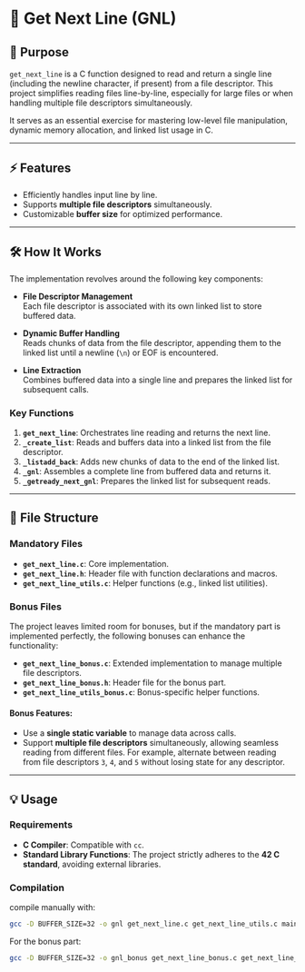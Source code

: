 # 📄 Get Next Line (GNL)

## 📝 Purpose
`get_next_line` is a C function designed to read and return a single line (including the newline character, if present) from a file descriptor. This project simplifies reading files line-by-line, especially for large files or when handling multiple file descriptors simultaneously.  

It serves as an essential exercise for mastering low-level file manipulation, dynamic memory allocation, and linked list usage in C.  

---

## ⚡ Features
- Efficiently handles input line by line.
- Supports **multiple file descriptors** simultaneously.
- Customizable **buffer size** for optimized performance.

---

## 🛠️ How It Works
The implementation revolves around the following key components:

- **File Descriptor Management**  
  Each file descriptor is associated with its own linked list to store buffered data.

- **Dynamic Buffer Handling**  
  Reads chunks of data from the file descriptor, appending them to the linked list until a newline (`\n`) or EOF is encountered.

- **Line Extraction**  
  Combines buffered data into a single line and prepares the linked list for subsequent calls.  

### Key Functions
1. **`get_next_line`**: Orchestrates line reading and returns the next line.
2. **`_create_list`**: Reads and buffers data into a linked list from the file descriptor.
3. **`_listadd_back`**: Adds new chunks of data to the end of the linked list.
4. **`_gnl`**: Assembles a complete line from buffered data and returns it.
5. **`_getready_next_gnl`**: Prepares the linked list for subsequent reads.

---

## 📂 File Structure

### Mandatory Files
- **`get_next_line.c`**: Core implementation.  
- **`get_next_line.h`**: Header file with function declarations and macros.  
- **`get_next_line_utils.c`**: Helper functions (e.g., linked list utilities).  

### Bonus Files
The project leaves limited room for bonuses, but if the mandatory part is implemented perfectly, the following bonuses can enhance the functionality:  
- **`get_next_line_bonus.c`**: Extended implementation to manage multiple file descriptors.  
- **`get_next_line_bonus.h`**: Header file for the bonus part.  
- **`get_next_line_utils_bonus.c`**: Bonus-specific helper functions.  

#### Bonus Features:
- Use a **single static variable** to manage data across calls.  
- Support **multiple file descriptors** simultaneously, allowing seamless reading from different files. For example, alternate between reading from file descriptors `3`, `4`, and `5` without losing state for any descriptor.

---

## 💡 Usage

### Requirements
- **C Compiler**: Compatible with `cc`.  
- **Standard Library Functions**: The project strictly adheres to the **42 C standard**, avoiding external libraries.

### Compilation
compile manually with:
```bash
gcc -D BUFFER_SIZE=32 -o gnl get_next_line.c get_next_line_utils.c main.c
```
For the bonus part:
```bash
gcc -D BUFFER_SIZE=32 -o gnl_bonus get_next_line_bonus.c get_next_line_utils_bonus.c main_bonus.c
```

